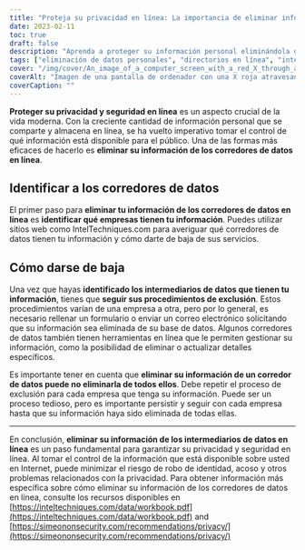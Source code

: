 ```yaml
---
title: "Proteja su privacidad en línea: La importancia de eliminar información de los intermediarios de datos"
date: 2023-02-11
toc: true
draft: false
description: "Aprenda a proteger su información personal eliminándola de directorios en línea y corredores de datos con esta completa guía."
tags: ["eliminación de datos personales", "directorios en línea", "intermediarios de datos", "protección de la intimidad", "guía completa", "eliminar información personal", "privacidad en línea", "privacidad en internet", "privacidad en línea", "intermediarios de datos", "eliminar información", "IntelTécnicas", "SimeonOnSecurity", "seguridad en línea", "protección de la intimidad", "proteger la privacidad en línea"]
cover: "/img/cover/An_image_of_a_computer_screen_with_a_red_X_through_a_list.png"
coverAlt: "Imagen de una pantalla de ordenador con una X roja atravesando una lista de información personal, como nombre, dirección y número de teléfono, que simboliza la eliminación de datos personales de los directorios en línea."
coverCaption: ""
---
```


**Proteger su privacidad y seguridad en línea** es un aspecto crucial de la vida moderna. Con la creciente cantidad de información personal que se comparte y almacena en línea, se ha vuelto imperativo tomar el control de qué información está disponible para el público. Una de las formas más eficaces de hacerlo es **eliminar su información de los corredores de datos en línea**.

## Identificar a los corredores de datos

El primer paso para **eliminar tu información de los corredores de datos en línea** es **identificar qué empresas tienen tu información**. Puedes utilizar sitios web como IntelTechniques.com para averiguar qué corredores de datos tienen tu información y cómo darte de baja de sus servicios.

## Cómo darse de baja

Una vez que hayas **identificado los intermediarios de datos que tienen tu información**, tienes que **seguir sus procedimientos de exclusión**. Estos procedimientos varían de una empresa a otra, pero por lo general, es necesario rellenar un formulario o enviar un correo electrónico solicitando que su información sea eliminada de su base de datos. Algunos corredores de datos también tienen herramientas en línea que le permiten gestionar su información, como la posibilidad de eliminar o actualizar detalles específicos.

Es importante tener en cuenta que **eliminar su información de un corredor de datos puede no eliminarla de todos ellos**. Debe repetir el proceso de exclusión para cada empresa que tenga su información. Puede ser un proceso tedioso, pero es importante persistir y seguir con cada empresa hasta que su información haya sido eliminada de todas ellas.

_________________________

En conclusión, **eliminar su información de los intermediarios de datos en línea** es un paso fundamental para garantizar su privacidad y seguridad en línea. Al tomar el control de la información que está disponible sobre usted en Internet, puede minimizar el riesgo de robo de identidad, acoso y otros problemas relacionados con la privacidad. Para obtener información más específica sobre cómo eliminar su información de los corredores de datos en línea, consulte los recursos disponibles en [https://inteltechniques.com/data/workbook.pdf](https://inteltechniques.com/data/workbook.pdf) and [https://simeononsecurity.com/recommendations/privacy/](https://simeononsecurity.com/recommendations/privacy/)


